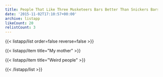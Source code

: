 ```yaml
---
title: People That Like Three Musketeers Bars Better Than Snickers Bars
date: '2015-11-02T17:10:57+00:00'
archive: listapp
likeCount: 20
relistCount: 3
---
```



{{< listapp/list order=false reverse=false >}}

   {{< listapp/item title="My mother" >}}

   {{< listapp/item title="Weird people" >}}

{{< /listapp/list >}}
